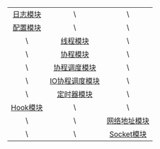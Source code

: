
| | | |
| :-----: | :-----: | :-----: |
| [日志模块](./Logger/README.md) | \ | \ |
| [配置模块](./Config/README.md) | \ | \ |
| \ | [线程模块](./Thread/README.md) | \ |
| \ | [协程模块](./Fiber/README.md) | \ |
| \ | [协程调度模块](./Scheduler/README.md) | \ |
| \ | [IO协程调度模块](./IOManager/README.md) | \ |
| \ | [定时器模块](./Timer/README.md) | \ |
| [Hook模块](./Hook/README.md) | \ | \ |
| \ | \ | [网络地址模块](./Address/README.md) |
| \ | \ | [Socket模块](./Socket/README.md) |